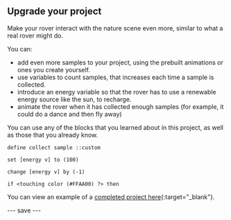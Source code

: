 ## Upgrade your project

Make your rover interact with the nature scene even more, similar to what a real rover might do. 

You can:
- add even more samples to your project, using the prebuilt animations or ones you create yourself.
- use variables to count samples, that increases each time a sample is collected.
- introduce an energy variable so that the rover has to use a renewable energy source like the sun, to recharge.
- animate the rover when it has collected enough samples (for example, it could do a dance and then fly away)

You can use any of the blocks that you learned about in this project, as well as those that you already know.

```blocks3
define collect sample ::custom
```

```blocks3
set [energy v] to (100)
```

```blocks3
change [energy v] by (-1)
```

```blocks3
if <touching color (#FFAA00) ?> then
```

You can view an example of a [completed project here](https://scratch.mit.edu/projects/536887721){:target="_blank"}.



--- save ---
